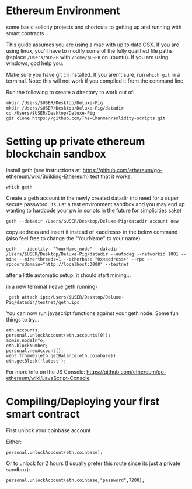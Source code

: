 # Ethereum Environment
some basic solidity projects and shortcuts to getting up and running with smart contracts

This guide assumes you are using a mac with up to date OSX. If you are using linux, you'll have to modify some of the fully qualified file paths (replace `/Users/$USER` with `/home/$USER` on ubuntu). If you are using windows, god help you.

Make sure you have git cli installed. If you aren't sure, run `which git` in a terminal. 
Note: this will not work if you compiled it from the command line. 

Run the following to create a directory to work out of:

    mkdir /Users/$USER/Desktop/Deluxe-Pig
    mkdir /Users/$USER/Desktop/Deluxe-Pig/datadir
    cd /Users/$USER/Desktop/Deluxe-Pig
    git clone https://github.com/The-Chanman/solidity-scripts.git
    

# Setting up private ethereum blockchain sandbox

install geth (see instructions at: https://github.com/ethereum/go-ethereum/wiki/Building-Ethereum)
test that it works:

    which geth
    

Create a geth account in the newly created datadir (no need for a super secure password, its just a test environment sandbox and you may end up wanting to hardcode your pw in scripts in the future for simplicities sake)

    geth --datadir /Users/$USER/Desktop/Deluxe-Pig/datadir account new

copy address and insert it instead of \<address\> in the below command (also feel free to change the "YourName" to your name)

    geth  --identity  "YourName_node" --datadir /Users/$USER/Desktop/Deluxe-Pig/datadir --autodag --networkid 1001 --mine --minerthreads=1 --etherbase "0x<address>" --rpc --rpccorsdomain="http://localhost:3000" --testnet


after a little automatic setup, it should start mining...

in a new terminal (leave geth running)

     geth attach ipc:/Users/$USER/Desktop/Deluxe-Pig/datadir/testnet/geth.ipc

You can now run javascript functions against your geth node.
Some fun things to try...

    eth.accounts;
    personal.unlockAccount(eth.accounts[0]);
    admin.nodeInfo;
    eth.blockNumber;
    personal.newAccount();
    web3.fromWei(eth.getBalance(eth.coinbase))
    eth.getBlock('latest');

For more info on the JS Console: https://github.com/ethereum/go-ethereum/wiki/JavaScript-Console

# Compiling/Deploying your first smart contract

First unlock your coinbase account

Either:

    personal.unlockAccount(eth.coinbase);

Or to unlock for 2 hours (I usually prefer this route since its just a private sandbox):

    personal.unlockAccount(eth.coinbase,"password",7200);
